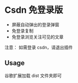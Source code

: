 # Csdn 免登录版

- 屏蔽自动弹出的登录弹窗
- 免登录复制
- 免登录浏览关注可见的文章

注意： 如需登录 csdn，请退出插件

## Usage

谷歌扩展加载 dist 文件夹即可
